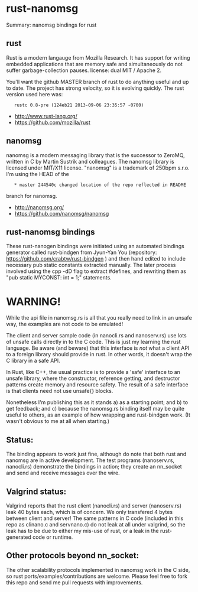 rust-nanomsg
============

Summary: nanomsg bindings for rust

rust
----- 
Rust is a modern langauge from Mozilla Research. It has  support for 
 writing embedded applications that are memory safe and simultaneously
 do not suffer garbage-collection pauses. license: dual MIT / Apache 2.

 You'll want the github MASTER branch of rust to do anything useful
 and up to date. The project has strong velocity, so it is evolving
 quickly. The rust version used here was:

       rustc 0.8-pre (124eb21 2013-09-06 23:35:57 -0700)

- http://www.rust-lang.org/
- https://github.com/mozilla/rust

nanomsg
-------
nanomsg is a modern messaging library that is the 
 successor to ZeroMQ, written in C by Martin Sustrik and colleagues.
 The nanomsg library is licensed under MIT/X11 license. "nanomsg" 
 is a trademark of 250bpm s.r.o.  I'm using the HEAD of the

       * master 244540c changed location of the repo reflected in README

 branch for nanomsg.

- http://nanomsg.org/
- https://github.com/nanomsg/nanomsg

rust-nanomsg bindings
---------------------

These rust-nanogen bindings were initiated using an automated bindings
 generator called rust-bindgen from Jyun-Yan You (repository:
 https://github.com/crabtw/rust-bindgen ) and then hand edited to
 include necessary pub static constants extracted manually. The
 later process involved using the cpp -dD flag to extract #defines,
 and rewriting them as "pub static MYCONST: int = 1;" statements.

WARNING!
========

While the api file in nanomsg.rs is all that you really need to link in an unsafe way, 
the examples are not code to be emulated!

The client and server sample code (in nanocli.rs and nanoserv.rs) use lots of unsafe calls directly in to the C code.  This is just my learning the rust language. Be aware (and beware) that this interface is *not* what a client API to a foreign library should provide in rust.  In other words, it doesn't wrap the C library in a safe API.  

In Rust, like C++, the usual practice is to provide a 'safe' interface to an unsafe library, where the constructor, reference getting, and destructor patterns create memory and resource safety. The result of a safe interface is that clients need not use unsafe{} blocks.

Nonetheless I'm publishing this as it stands a) as a starting point; and b) to get feedback; and c) because the nanomsg.rs binding itself may be quite useful to others, as an example of how wrapping and rust-bindgen work. (It wasn't obvious to me at all when starting.)

Status:  
-------
The binding appears to work just fine, although do note
that both rust and nanomsg are in active development.
The test programs (nanoserv.rs, nanocli.rs) demonstrate
the bindings in action; they create an nn_socket and send
and receive messages over the wire. 

Valgrind status:
---------------

Valgrind reports
that the rust client (nanocli.rs) and server (nanoserv.rs)
leak 40 bytes each, which is of concern. We only transfered
4 bytes between client and server!  The same patterns in C code 
(included in this repo as clinano.c and servnano.c) do not leak 
at all under valgrind, so the leak has to be due to either my mis-use
of rust, or a leak in the rust-generated code or runtime.

Other protocols beyond nn_socket: 
---------------------------------

The other scalability protocols implemented in nanomsg work in the C side,
so rust ports/examples/contributions are welcome. Please feel free to fork 
this repo and send me pull requests with improvements. 
